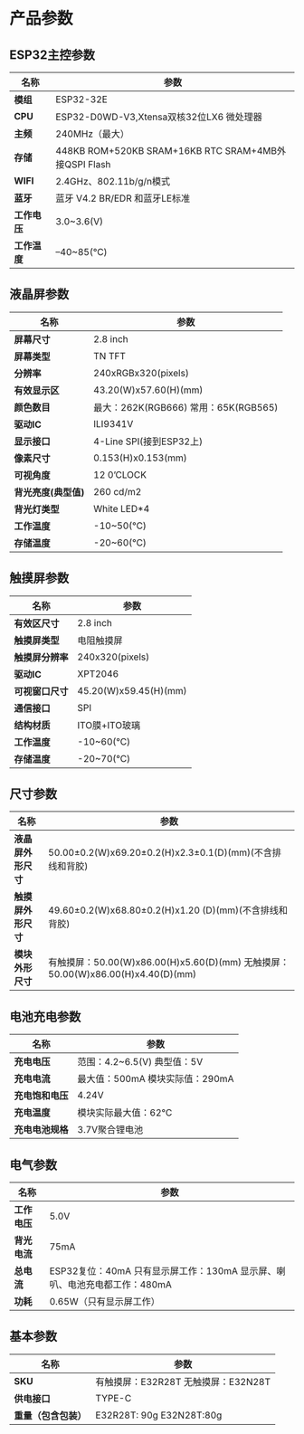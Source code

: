 # 产品参数

## ESP32主控参数

| **名称**     | **参数**                                             |
|--------------|------------------------------------------------------|
| **模组**     | ESP32-32E                                            |
| **CPU**      | ESP32-D0WD-V3,Xtensa双核32位LX6 微处理器             |
| **主频**     | 240MHz（最大）                                       |
| **存储**     | 448KB ROM+520KB SRAM+16KB RTC SRAM+4MB外接QSPI Flash |
| **WIFI**     | 2.4GHz、802.11b/g/n模式                              |
| **蓝牙**     | 蓝牙 V4.2 BR/EDR 和蓝牙LE标准                        |
| **工作电压** | 3.0\~3.6(V)                                          |
| **工作温度** | –40\~85(℃)                                           |

## 液晶屏参数

| **名称**             | **参数**                             |
|----------------------|--------------------------------------|
| **屏幕尺寸**         | 2.8 inch                             |
| **屏幕类型**         | TN TFT                               |
| **分辨率**           | 240xRGBx320(pixels)                  |
| **有效显示区**       | 43.20(W)x57.60(H)(mm)                |
| **颜色数目**         | 最大：262K(RGB666) 常用：65K(RGB565) |
| **驱动IC**           | ILI9341V                             |
| **显示接口**         | 4-Line SPI(接到ESP32上)              |
| **像素尺寸**         | 0.153(H)x0.153(mm)                   |
| **可视角度**         | 12 0’CLOCK                           |
| **背光亮度(典型值)** | 260 cd/m2                            |
| **背光灯类型**       | White LED\*4                         |
| **工作温度**         | -10\~50(℃)                           |
| **存储温度**         | -20\~60(℃)                           |

## 触摸屏参数

| **名称**         | **参数**              |
|------------------|-----------------------|
| **有效区尺寸**   | 2.8 inch              |
| **触摸屏类型**   | 电阻触摸屏            |
| **触摸屏分辨率** | 240x320(pixels)       |
| **驱动IC**       | XPT2046               |
| **可视窗口尺寸** | 45.20(W)x59.45(H)(mm) |
| **通信接口**     | SPI                   |
| **结构材质**     | ITO膜+ITO玻璃         |
| **工作温度**     | -10\~60(℃)            |
| **存储温度**     | -20\~70(℃)            |

## 尺寸参数

| **名称**           | **参数**                                                                        |
|--------------------|---------------------------------------------------------------------------------|
| **液晶屏外形尺寸** | 50.00±0.2(W)x69.20±0.2(H)x2.3±0.1(D)(mm)(不含排线和背胶)                        |
| **触摸屏外形尺寸** | 49.60±0.2(W)x68.80±0.2(H)x1.20 (D)(mm)(不含排线和背胶)                          |
| **模块外形尺寸**   | 有触摸屏：50.00(W)x86.00(H)x5.60(D)(mm) 无触摸屏：50.00(W)x86.00(H)x4.40(D)(mm) |

## 电池充电参数

| **名称**         | **参数**                        |
|------------------|---------------------------------|
| **充电电压**     | 范围：4.2\~6.5(V) 典型值：5V    |
| **充电电流**     | 最大值：500mA 模块实际值：290mA |
| **充电饱和电压** | 4.24V                           |
| **充电温度**     | 模块实际最大值：62℃             |
| **充电电池规格** | 3.7V聚合锂电池                  |

## 电气参数

| **名称**     | **参数**                                                                  |
|--------------|---------------------------------------------------------------------------|
| **工作电压** | 5.0V                                                                      |
| **背光电流** | 75mA                                                                      |
| **总电流**   | ESP32复位：40mA 只有显示屏工作：130mA 显示屏、喇叭、电池充电都工作：480mA |
| **功耗**     | 0.65W（只有显示屏工作）                                                   |

## 基本参数

| **名称**             | **参数**                            |
|----------------------|-------------------------------------|
| **SKU**              | 有触摸屏：E32R28T 无触摸屏：E32N28T |
| **供电接口**         | TYPE-C                              |
| **重量（包含包装）** | E32R28T: 90g E32N28T:80g            |

